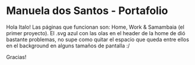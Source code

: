 # Manuela dos Santos - Portafolio

Hola Italo!
Las páginas que funcionan son: Home, Work & Samambaia (el primer proyecto).
El .svg azul con las olas en el header de la home de dió bastante problemas, no supe como quitar el espacio que queda entre ellos en el background en alguns tamaños de pantalla :/

Gracias!
